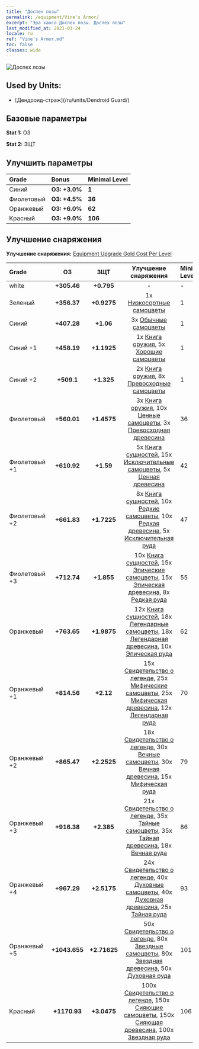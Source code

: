 ```yaml
---
title: "Доспех лозы"
permalink: /equipment/Vine's Armor/
excerpt: "Эра хаоса Доспех лозы. Доспех лозы"
last_modified_at: 2021-03-24
locale: ru
ref: "Vine's Armor.md"
toc: false
classes: wide
---
```


  ![Доспех лозы](/images/e/e_2054.png)

## Used by Units:

* [Дендроид-страж](/ru/units/Dendroid Guard/) 


## Базовые параметры
 **Stat 1:** ОЗ

 **Stat 2:** ЗЩТ

## Улучшить параметры

  |     Grade    |   Bonus | Minimal Level | 
  |:-------------|:--------|:--------------| 
  | Синий | **ОЗ: +3.0%** | **1** | 
  | Фиолетовый | **ОЗ: +4.5%** | **36** | 
  | Оранжевый | **ОЗ: +6.0%** | **62** | 
  | Красный | **ОЗ: +9.0%** | **106** | 


## Улучшение снаряжения
 **Улучшение снаряжения:** [Equipment Upgrade Gold Cost Per Level](/equipment/EquipmentUpgradeCostPerLevel/) 

  |          Grade      | ОЗ | ЗЩТ | Улучшение снаряжения | Minimal Level |
  |:--------------------|:---------:|:---------:|:----------------:|:--------------|
  | white | **+305.46** | **+0.795** | - | - |
  | Зеленый | **+356.37** | **+0.9275** | 1x [Низкосортные самоцветы](/ru/Items/mat_4/) | 1 |
  | Синий | **+407.28** | **+1.06** | 3x [Обычные самоцветы](/ru/Items/mat_10/) | 1 |
  | Синий +1 | **+458.19** | **+1.1925** | 1x [Книга оружия](/ru/Items/mat_18/), 5x [Хорошие самоцветы](/ru/Items/mat_16/) | 1 |
  | Синий +2 | **+509.1** | **+1.325** | 2x [Книга оружия](/ru/Items/mat_25/), 8x [Превосходные самоцветы](/ru/Items/mat_23/) | 1 |
  | Фиолетовый | **+560.01** | **+1.4575** | 3x [Книга оружия](/ru/Items/mat_32/), 10x [Ценные самоцветы](/ru/Items/mat_30/), 3x [Превосходная древесина](/ru/Items/mat_20/) | 36 |
  | Фиолетовый +1 | **+610.92** | **+1.59** | 5x [Книга сущностей](/ru/Items/mat_39/), 15x [Исключительные самоцветы](/ru/Items/mat_37/), 5x [Ценная древесина](/ru/Items/mat_27/) | 42 |
  | Фиолетовый +2 | **+661.83** | **+1.7225** | 8x [Книга сущностей](/ru/Items/mat_46/), 10x [Редкие самоцветы](/ru/Items/mat_44/), 10x [Редкая древесина](/ru/Items/mat_41/), 5x [Исключительная руда](/ru/Items/mat_33/) | 47 |
  | Фиолетовый +3 | **+712.74** | **+1.855** | 10x [Книга сущностей](/ru/Items/mat_53/), 15x [Эпические самоцветы](/ru/Items/mat_51/), 15x [Эпическая древесина](/ru/Items/mat_48/), 8x [Редкая руда](/ru/Items/mat_40/) | 55 |
  | Оранжевый | **+763.65** | **+1.9875** | 12x [Книга сущностей](/ru/Items/mat_60/), 18x [Легендарные самоцветы](/ru/Items/mat_58/), 18x [Легендарная древесина](/ru/Items/mat_55/), 10x [Эпическая руда](/ru/Items/mat_47/) | 62 |
  | Оранжевый +1 | **+814.56** | **+2.12** | 15x [Свидетельство о легенде](/ru/Items/mat_67/), 25x [Мифические самоцветы](/ru/Items/mat_65/), 25x [Мифическая древесина](/ru/Items/mat_62/), 12x [Легендарная руда](/ru/Items/mat_54/) | 70 |
  | Оранжевый +2 | **+865.47** | **+2.2525** | 18x [Свидетельство о легенде](/ru/Items/mat_74/), 30x [Вечные самоцветы](/ru/Items/mat_72/), 30x [Вечная древесина](/ru/Items/mat_69/), 15x [Мифическая руда](/ru/Items/mat_61/) | 79 |
  | Оранжевый +3 | **+916.38** | **+2.385** | 21x [Свидетельство о легенде](/ru/Items/mat_81/), 35x [Тайные самоцветы](/ru/Items/mat_79/), 35x [Тайная древесина](/ru/Items/mat_76/), 18x [Вечная руда](/ru/Items/mat_68/) | 86 |
  | Оранжевый +4 | **+967.29** | **+2.5175** | 24x [Свидетельство о легенде](/ru/Items/mat_88/), 40x [Духовные самоцветы](/ru/Items/mat_86/), 40x [Духовная древесина](/ru/Items/mat_83/), 25x [Тайная руда](/ru/Items/mat_75/) | 93 |
  | Оранжевый +5 | **+1043.655** | **+2.71625** | 50x [Свидетельство о легенде](/ru/Items/mat_95/), 80x [Звездные самоцветы](/ru/Items/mat_93/), 80x [Звездная древесина](/ru/Items/mat_90/), 50x [Духовная руда](/ru/Items/mat_82/) | 101 |
  | Красный | **+1170.93** | **+3.0475** | 100x [Свидетельство о легенде](/ru/Items/mat_102/), 150x [Сияющие самоцветы](/ru/Items/mat_100/), 150x [Сияющая древесина](/ru/Items/mat_97/), 100x [Звездная руда](/ru/Items/mat_89/) | 106 |

